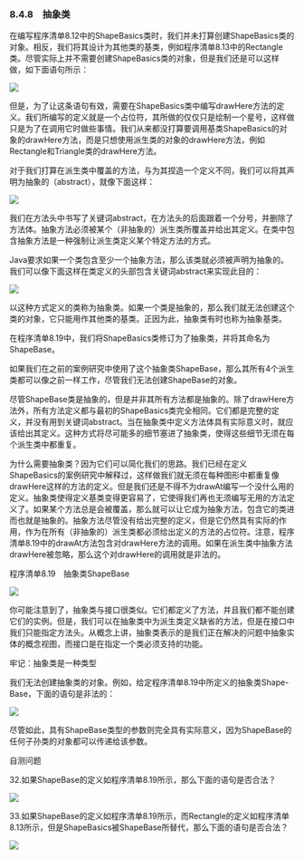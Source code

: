    

### 8.4.8　抽象类

在编写程序清单8.12中的ShapeBasics类时，我们并未打算创建ShapeBasics类的对象。相反，我们将其设计为其他类的基类，例如程序清单8.13中的Rectangle类。尽管实际上并不需要创建ShapeBasics类的对象，但是我们还是可以这样做，如下面语句所示：

![](0-Assets/Epubook/程序员编程语言经典合集（计算机科学丛书5册套装），javapython编程语言含经典教材龙书《编译原理》%20(Bruce%20Eckel%20%20Alfred%20V.%20Aho%20%20Monica%20S.%20Lam%20etc.)%20(Z-Library)/images/image10910.jpeg)

但是，为了让这条语句有效，需要在ShapeBasics类中编写drawHere方法的定义。我们所编写的定义就是一个占位符，其所做的仅仅只是绘制一个星号，这样做只是为了在调用它时做些事情。我们从来都没打算要调用基类ShapeBasics的对象的drawHere方法，而是只想使用派生类的对象的drawHere方法，例如Rectangle和Triangle类的drawHere方法。

对于我们打算在派生类中覆盖的方法，与为其捏造一个定义不同，我们可以将其声明为抽象的（abstract），就像下面这样：

![](../Images/image10911.gif)

我们在方法头中书写了关键词abstract，在方法头的后面跟着一个分号，并删除了方法体。抽象方法必须被某个（非抽象的）派生类所覆盖并给出其定义。在类中包含抽象方法是一种强制让派生类定义某个特定方法的方式。

Java要求如果一个类包含至少一个抽象方法，那么该类就必须被声明为抽象的。我们可以像下面这样在类定义的头部包含关键词abstract来实现此目的：

![](0-Assets/Epubook/程序员编程语言经典合集（计算机科学丛书5册套装），javapython编程语言含经典教材龙书《编译原理》%20(Bruce%20Eckel%20%20Alfred%20V.%20Aho%20%20Monica%20S.%20Lam%20etc.)%20(Z-Library)/images/image10912.jpeg)

以这种方式定义的类称为抽象类。如果一个类是抽象的，那么我们就无法创建这个类的对象，它只能用作其他类的基类。正因为此，抽象类有时也称为抽象基类。

在程序清单8.19中，我们将ShapeBasics类修订为了抽象类，并将其命名为ShapeBase。

如果我们在之前的案例研究中使用了这个抽象类ShapeBase，那么其所有4个派生类都可以像之前一样工作，尽管我们无法创建ShapeBase的对象。

尽管ShapeBase类是抽象的，但是并非其所有方法都是抽象的。除了drawHere方法外，所有方法定义都与最初的ShapeBasics类完全相同。它们都是完整的定义，并没有用到关键词abstract。当在抽象类中定义方法体具有实际意义时，就应该给出其定义。这种方式将尽可能多的细节塞进了抽象类，使得这些细节无须在每个派生类中都重复。

为什么需要抽象类？因为它们可以简化我们的思路。我们已经在定义ShapeBasics的案例研究中解释过，这样做我们就无须在每种图形中都重复像drawHere这样的方法的定义。但是我们还是不得不为drawAt编写一个没什么用的定义。抽象类使得定义基类变得更容易了，它使得我们再也无须编写无用的方法定义了。如果某个方法总是会被覆盖，那么就可以让它成为抽象方法，包含它的类进而也就是抽象的。抽象方法尽管没有给出完整的定义，但是它仍然具有实际的作用，作为在所有（非抽象的）派生类都必须给出定义的方法的占位符。注意，程序清单8.19中的drawAt方法包含对drawHere方法的调用。如果在派生类中抽象方法drawHere被忽略，那么这个对drawHere的调用就是非法的。

程序清单8.19　抽象类ShapeBase

![](0-Assets/Epubook/程序员编程语言经典合集（计算机科学丛书5册套装），javapython编程语言含经典教材龙书《编译原理》%20(Bruce%20Eckel%20%20Alfred%20V.%20Aho%20%20Monica%20S.%20Lam%20etc.)%20(Z-Library)/images/image10913.jpeg)

你可能注意到了，抽象类与接口很类似。它们都定义了方法，并且我们都不能创建它们的实例。但是，我们可以在抽象类中为派生类定义缺省的方法，但是在接口中我们只能指定方法头。从概念上讲，抽象类表示的是我们正在解决的问题中抽象实体的概念视图，而接口是在指定一个类必须支持的功能。

牢记：抽象类是一种类型

我们无法创建抽象类的对象。例如，给定程序清单8.19中所定义的抽象类Shape-Base，下面的语句是非法的：

![](0-Assets/Epubook/程序员编程语言经典合集（计算机科学丛书5册套装），javapython编程语言含经典教材龙书《编译原理》%20(Bruce%20Eckel%20%20Alfred%20V.%20Aho%20%20Monica%20S.%20Lam%20etc.)%20(Z-Library)/images/image10914.jpeg)

尽管如此，具有ShapeBase类型的参数则完全具有实际意义，因为ShapeBase的任何子孙类的对象都可以传递给该参数。

自测问题

32.如果ShapeBase的定义如程序清单8.19所示，那么下面的语句是否合法？

![](0-Assets/Epubook/程序员编程语言经典合集（计算机科学丛书5册套装），javapython编程语言含经典教材龙书《编译原理》%20(Bruce%20Eckel%20%20Alfred%20V.%20Aho%20%20Monica%20S.%20Lam%20etc.)%20(Z-Library)/images/image10915.jpeg)

33.如果ShapeBase的定义如程序清单8.19所示，而Rectangle的定义如程序清单8.13所示，但是ShapeBasics被ShapeBase所替代，那么下面的语句是否合法？

![](0-Assets/Epubook/程序员编程语言经典合集（计算机科学丛书5册套装），javapython编程语言含经典教材龙书《编译原理》%20(Bruce%20Eckel%20%20Alfred%20V.%20Aho%20%20Monica%20S.%20Lam%20etc.)%20(Z-Library)/images/image10916.jpeg)